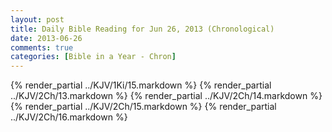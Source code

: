 ```yaml
---
layout: post
title: Daily Bible Reading for Jun 26, 2013 (Chronological)
date: 2013-06-26
comments: true
categories: [Bible in a Year - Chron]
---
```

{% render_partial ../KJV/1Ki/15.markdown %}
{% render_partial ../KJV/2Ch/13.markdown %}
{% render_partial ../KJV/2Ch/14.markdown %}
{% render_partial ../KJV/2Ch/15.markdown %}
{% render_partial ../KJV/2Ch/16.markdown %}
